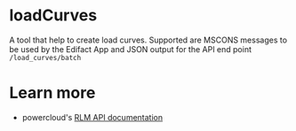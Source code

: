 # loadCurves

A tool that help to create load curves. Supported are MSCONS messages to be used by the Edifact App and JSON output for the API end point `/load_curves/batch`

# Learn more

- powercloud's [RLM API documentation](https://rlm-test.powercloud.de/docs)
